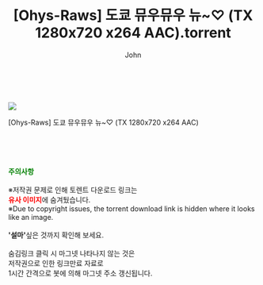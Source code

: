 ﻿---
layout: post
title:  "    [Ohys-Raws] 도쿄 뮤우뮤우 뉴~♡ (TX 1280x720 x264 AAC).torrent"
author: John
categories: [ 애니/만화 ]
tags: [  ]
image: https://torrentrj55.com/uploadfile/full/f4321d6b9b6083aa13c803c4f2e4d6ad612fb213.jpg 
description: "    [Ohys-Raws] 도쿄 뮤우뮤우 뉴~♡ (TX 1280x720 x264 AAC) torrent 정보 공유"
toc: true
toc_sticky: true
---

<br>
<p><img src="https://torrentrj55.com/uploadfile/full/f4321d6b9b6083aa13c803c4f2e4d6ad612fb213.jpg"/></p>
 [Ohys-Raws] 도쿄 뮤우뮤우 뉴~♡ (TX 1280x720 x264 AAC)  
    
<br><br><br>
<p data-ke-size="size16"><b><span style="color: green;">주의사항</span></b><br /><br />※저작권 문제로 인해 토렌트 다운로드 링크는<br /><b><span style="color: red;">유사 이미지</span></b>에 숨겨뒀습니다.<br />※Due to copyright issues, the torrent download link is hidden where it looks like an image.<br /><br /><b>'설마'</b>싶은 것까지 확인해 보세요.<br /><br />숨김링크 클릭 시 마그넷 나타나지 않는 것은<br />저작권으로 인한 링크만료 자료로<br />1시간 간격으로 봇에 의해 마그넷 주소 갱신됩니다.</p>
